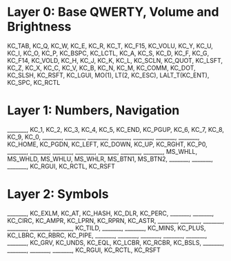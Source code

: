 
# Layer 0: Base QWERTY, Volume and Brightness
KC_TAB,  KC_Q, KC_W, KC_E, KC_R, KC_T, KC_F15,              KC_VOLU, KC_Y, KC_U, KC_I, KC_O, KC_P,    KC_BSPC,
KC_LCTL, KC_A, KC_S, KC_D, KC_F, KC_G, KC_F14,              KC_VOLD, KC_H, KC_J, KC_K, KC_L, KC_SCLN, KC_QUOT,
KC_LSFT, KC_Z, KC_X, KC_C, KC_V, KC_B,                               KC_N, KC_M, KC_COMM, KC_DOT, KC_SLSH, KC_RSFT,
        KC_LGUI, MO(1), LT(2, KC_ESC),                               LALT_T(KC_ENT), KC_SPC, KC_RCTL

# Layer 1: Numbers, Navigation
_______,  KC_1,    KC_2,    KC_3,    KC_4,    KC_5,   KC_END,              KC_PGUP, KC_6,    KC_7,    KC_8,   KC_9,     KC_0,    _______,
_______, _______, _______, _______, _______, _______, KC_HOME,             KC_PGDN, KC_LEFT, KC_DOWN, KC_UP,  KC_RGHT,  KC_P0,   _______,
_______, _______, _______, _______, _______, _______,                               MS_WHLL, MS_WHLD, MS_WHLU, MS_WHLR, MS_BTN1, MS_BTN2,
                           _______, _______, _______,                               KC_RGUI, KC_RCTL, KC_RSFT

# Layer 2: Symbols
_______,  KC_EXLM, KC_AT,   KC_HASH, KC_DLR, KC_PERC, _______,              _______, KC_CIRC, KC_AMPR, KC_LPRN, KC_RPRN, KC_ASTR, _______,
_______, _______, _______, _______, _______, KC_TILD, _______,              _______, KC_MINS, KC_PLUS, KC_LBRC, KC_RBRC, KC_PIPE, _______,
_______, _______, _______, _______, _______,  KC_GRV,                                KC_UNDS, KC_EQL,  KC_LCBR, KC_RCBR, KC_BSLS, _______,
                           _______, _______, _______,                                KC_RGUI, KC_RCTL, KC_RSFT
